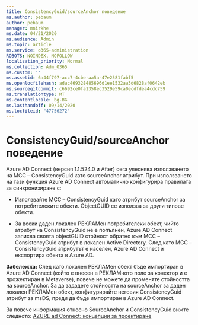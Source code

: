 ```yaml
---
title: ConsistencyGuid/sourceAnchor поведение
ms.author: pebaum
author: pebaum
manager: mnirkhe
ms.date: 04/21/2020
ms.audience: Admin
ms.topic: article
ms.service: o365-administration
ROBOTS: NOINDEX, NOFOLLOW
localization_priority: Normal
ms.collection: Adm_O365
ms.custom: ''
ms.assetid: 6a44f797-acc7-4cbe-aa5a-47e2581fabf5
ms.openlocfilehash: adac469328485696d1ee1532aa3d6828af0642eb
ms.sourcegitcommit: c6692ce0fa1358ec3529e59ca0ecdfdea4cdc759
ms.translationtype: MT
ms.contentlocale: bg-BG
ms.lasthandoff: 09/14/2020
ms.locfileid: "47756272"
---
```

# <a name="consistencyguid--sourceanchor-behavior"></a>ConsistencyGuid/sourceAnchor поведение

Azure AD Connect (версия 1.1.524.0 и After) сега улеснява използването на МСС – ConsistencyGuid като sourceAnchor атрибут. При използването на тази функция Azure AD Connect автоматично конфигурира правилата за синхронизиране с:
  
- Използвайте МСС – ConsistencyGuid като атрибут sourceAnchor за потребителските обекти. ObjectGUID се използва за други типове обекти.
    
- За всеки даден локален РЕКЛАМен потребителски обект, чийто атрибут на ConsistencyGuid не е попълнен, Azure AD Connect записва своята objectGUID стойност обратно към МСС – ConsistencyGuid атрибут в локален Active Directory. След като МСС – ConsistencyGuid атрибутът е населен, Azure AD Connect и експортира обекта в Azure AD.
    
 **Забележка:** След като локален РЕКЛАМен обект бъде импортиран в Azure AD Connect (който е внесен в РЕКЛАМното поле за конектор и е прожектиран в Metaverse), повече не можете да променяте стойността на sourceAnchor. За да зададете стойността на sourceAnchor за даден локален РЕКЛАМен обект, конфигурирайте неговия ConsistencyGuid атрибут за msDS, преди да бъде импортиран в Azure AD Connect. 
  
За повече информация относно SourceAnchor и ConsistencyGuid вижте следното: [AZURE ad Connect: концепции за проектиране](https://docs.microsoft.com/azure/active-directory/connect/active-directory-aadconnect-design-concepts)
  

